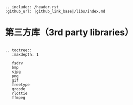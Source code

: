 ```eval_rst
.. include:: /header.rst 
:github_url: |github_link_base|/libs/index.md
```
# 第三方库（3rd party libraries）


```eval_rst

.. toctree::
   :maxdepth: 1
   
   fsdrv
   bmp
   sjpg
   png
   gif
   freetype
   qrcode
   rlottie
   ffmpeg
```

